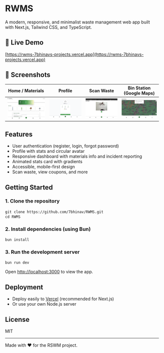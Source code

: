 # RWMS

A modern, responsive, and minimalist waste management web app built with Next.js, Tailwind CSS, and TypeScript.

## 🚀 Live Demo
[https://rwms-7bhinavs-projects.vercel.app](https://rwms-7bhinavs-projects.vercel.app)

## 📸 Screenshots

| Home / Materials | Profile | Scan Waste | Bin Station (Google Maps) |
|---|---|---|---|
| ![Home/Materials](screenshots/4-home-materials.png) | ![Profile](screenshots/3-profile.png) | ![Scan Waste](screenshots/2-scan-waste.png) | ![Google Maps Error](screenshots/1-google-maps-error.png) |

## Features
- User authentication (register, login, forgot password)
- Profile with stats and circular avatar
- Responsive dashboard with materials info and incident reporting
- Animated stats card with gradients
- Accessible, mobile-first design
- Scan waste, view coupons, and more

## Getting Started

### 1. Clone the repository
```
git clone https://github.com/7bhinav/RWMS.git
cd RWMS
```

### 2. Install dependencies (using Bun)
```
bun install
```

### 3. Run the development server
```
bun run dev
```

Open [http://localhost:3000](http://localhost:3000) to view the app.

## Deployment
- Deploy easily to [Vercel](https://vercel.com/) (recommended for Next.js)
- Or use your own Node.js server

## License
MIT

---
Made with ❤️ for the RSWM project.
